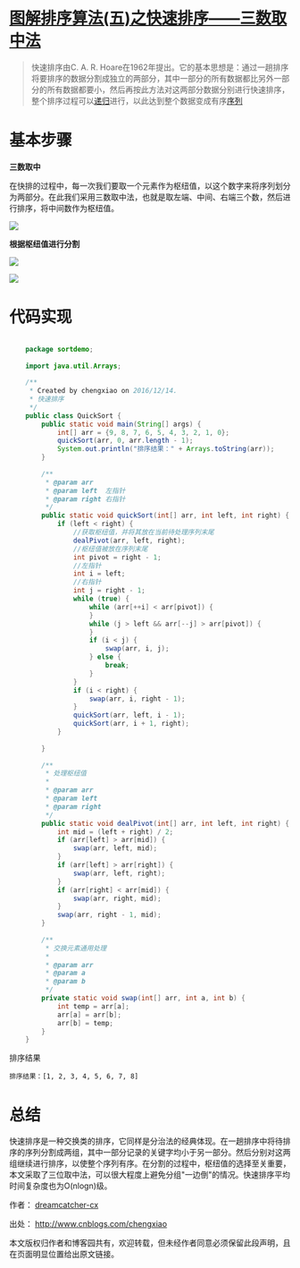 # [图解排序算法(五)之快速排序——三数取中法][0]

> 快速排序由C. A. R. Hoare在1962年提出。它的基本思想是：通过一趟排序将要排序的数据分割成独立的两部分，其中一部分的所有数据都比另外一部分的所有数据都要小，然后再按此方法对这两部分数据分别进行快速排序，整个排序过程可以[递归][1]进行，以此达到整个数据变成有序[序列][2]

# **基本步骤**

**三数取中**

在快排的过程中，每一次我们要取一个元素作为枢纽值，以这个数字来将序列划分为两部分。在此我们采用三数取中法，也就是取左端、中间、右端三个数，然后进行排序，将中间数作为枢纽值。

![][3]

**根据枢纽值进行分割**

![][4]

![][5]

# 代码实现

 
```java

    package sortdemo;
    
    import java.util.Arrays;
    
    /**
     * Created by chengxiao on 2016/12/14.
     * 快速排序
     */
    public class QuickSort {
        public static void main(String[] args) {
            int[] arr = {9, 8, 7, 6, 5, 4, 3, 2, 1, 0};
            quickSort(arr, 0, arr.length - 1);
            System.out.println("排序结果：" + Arrays.toString(arr));
        }
    
        /**
         * @param arr
         * @param left  左指针
         * @param right 右指针
         */
        public static void quickSort(int[] arr, int left, int right) {
            if (left < right) {
                //获取枢纽值，并将其放在当前待处理序列末尾
                dealPivot(arr, left, right);
                //枢纽值被放在序列末尾
                int pivot = right - 1;
                //左指针
                int i = left;
                //右指针
                int j = right - 1;
                while (true) {
                    while (arr[++i] < arr[pivot]) {
                    }
                    while (j > left && arr[--j] > arr[pivot]) {
                    }
                    if (i < j) {
                        swap(arr, i, j);
                    } else {
                        break;
                    }
                }
                if (i < right) {
                    swap(arr, i, right - 1);
                }
                quickSort(arr, left, i - 1);
                quickSort(arr, i + 1, right);
            }
    
        }
    
        /**
         * 处理枢纽值
         *
         * @param arr
         * @param left
         * @param right
         */
        public static void dealPivot(int[] arr, int left, int right) {
            int mid = (left + right) / 2;
            if (arr[left] > arr[mid]) {
                swap(arr, left, mid);
            }
            if (arr[left] > arr[right]) {
                swap(arr, left, right);
            }
            if (arr[right] < arr[mid]) {
                swap(arr, right, mid);
            }
            swap(arr, right - 1, mid);
        }
    
        /**
         * 交换元素通用处理
         *
         * @param arr
         * @param a
         * @param b
         */
        private static void swap(int[] arr, int a, int b) {
            int temp = arr[a];
            arr[a] = arr[b];
            arr[b] = temp;
        }
    } 
```

排序结果

    排序结果：[1, 2, 3, 4, 5, 6, 7, 8]

# 总结

快速排序是一种交换类的排序，它同样是分治法的经典体现。在一趟排序中将待排序的序列分割成两组，其中一部分记录的关键字均小于另一部分。然后分别对这两组继续进行排序，以使整个序列有序。在分割的过程中，枢纽值的选择至关重要，本文采取了三位取中法，可以很大程度上避免分组"一边倒"的情况。快速排序平均时间复杂度也为O(nlogn)级。

作者： [dreamcatcher-cx][6]

出处： [<http://www.cnblogs.com/chengxiao>][6]

本文版权归作者和博客园共有，欢迎转载，但未经作者同意必须保留此段声明，且在页面明显位置给出原文链接。

[0]: http://www.cnblogs.com/chengxiao/p/6262208.html
[1]: http://baike.baidu.com/view/96473.htm
[2]: http://baike.baidu.com/subview/71968/12546268.htm
[3]: ./img/1283178705.png
[4]: ./img/793891242.png
[5]: ./img/777137351.png
[6]: http://www.cnblogs.com/chengxiao/